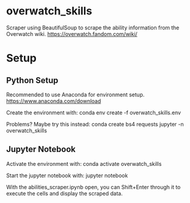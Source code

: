 # overwatch_skills

Scraper using BeautifulSoup to scrape the ability information from the 
Overwatch wiki.
https://overwatch.fandom.com/wiki/

# Setup

## Python Setup
Recommended to use Anaconda for environment setup.
https://www.anaconda.com/download

Create the environment with:
conda env create -f overwatch_skills.env

Problems? Maybe try this instead:
conda create bs4 requests jupyter -n overwatch_skills

## Jupyter Notebook
Activate the environment with:
conda activate overwatch_skills

Start the jupyter notebook with:
jupyter notebook

With the abilities_scraper.ipynb open, you can Shift+Enter through it to
execute the cells and display the scraped data.
